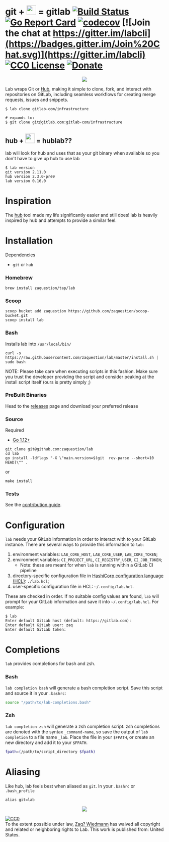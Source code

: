 # git + <img src="https://user-images.githubusercontent.com/3167497/34473826-40b4987c-ef2c-11e7-90b9-5ff322c4966f.png" width="30" height="30"> = gitlab [![Build Status](https://travis-ci.org/zaquestion/lab.svg?branch=master)](https://travis-ci.org/zaquestion/lab) [![Go Report Card](https://goreportcard.com/badge/github.com/zaquestion/lab)](https://goreportcard.com/report/github.com/zaquestion/lab) [![codecov](https://codecov.io/gh/zaquestion/lab/branch/master/graph/badge.svg)](https://codecov.io/gh/zaquestion/lab) [![Join the chat at https://gitter.im/labcli](https://badges.gitter.im/Join%20Chat.svg)](https://gitter.im/labcli) [![CC0 License](http://i.creativecommons.org/p/zero/1.0/88x31.png)](https://creativecommons.org/share-your-work/public-domain/cc0/) [![Donate](https://liberapay.com/assets/widgets/donate.svg)](https://liberapay.com/zaquestion/donate)

<p align="center"><img src="https://user-images.githubusercontent.com/1964720/42740177-6478d834-8858-11e8-9667-97f193ecb404.gif" align="center"></p>

Lab wraps Git or [Hub](https://github.com/github/hub), making it simple to clone, fork, and interact with repositories on GitLab, including seamless workflows for creating merge requests, issues and snippets.

```
$ lab clone gitlab-com/infrastructure

# expands to:
$ git clone git@gitlab.com:gitlab-com/infrastructure
```

## hub + <img src="https://user-images.githubusercontent.com/3167497/34473826-40b4987c-ef2c-11e7-90b9-5ff322c4966f.png" width="30" height="30"> = hublab??

lab will look for hub and uses that as your git binary when available so you don't have to give up hub to use lab
```
$ lab version
git version 2.11.0
hub version 2.3.0-pre9
lab version 0.16.0
```

# Inspiration

The [hub](https://github.com/github/hub) tool made my life significantly easier and still does! lab is heavily inspired by hub and attempts to provide a similar feel.

# Installation

Dependencies

* `git` or `hub`

### Homebrew
```
brew install zaquestion/tap/lab
```

### Scoop
```
scoop bucket add zaquestion https://github.com/zaquestion/scoop-bucket.git
scoop install lab
```

### Bash

Installs lab into `/usr/local/bin/`
```
curl -s https://raw.githubusercontent.com/zaquestion/lab/master/install.sh | sudo bash
```
NOTE: Please take care when executing scripts in this fashion. Make sure you
trust the developer providing the script and consider peaking at the install
script itself (ours is pretty simply ;)

### PreBuilt Binaries

Head to the [releases](https://github.com/zaquestion/lab/releases) page and download your preferred release

### Source

Required
* [Go 1.12+](https://golang.org/doc/install)

```
git clone git@github.com:zaquestion/lab
cd lab
go install -ldflags "-X \"main.version=$(git  rev-parse --short=10 HEAD)\"" .
```

or

```
make install
```

### Tests
See the [contribution guide](CONTRIBUTING.md).

# Configuration

`lab` needs your GitLab information in order to interact with to your GitLab
instance. There are several ways to provide this information to `lab`:

1. environment variables: `LAB_CORE_HOST`, `LAB_CORE_USER`, `LAB_CORE_TOKEN`;
2. environment variables: `CI_PROJECT_URL`, `CI_REGISTRY_USER`, `CI_JOB_TOKEN`;
    - Note: these are meant for when `lab` is running within a GitLab CI pipeline
3. directory-specific configuration file in [HashiCorp configuration language (HCL)](https://github.com/hashicorp/hcl): `./lab.hcl`;
4. user-specific configuration file in HCL: `~/.config/lab.hcl`.

These are checked in order. If no suitable config values are found, `lab` will
prompt for your GitLab information and save it into `~/.config/lab.hcl`.
For example:
```
$ lab
Enter default GitLab host (default: https://gitlab.com):
Enter default GitLab user: zaq
Enter default GitLab token:
```
# Completions

`lab` provides completions for bash and zsh.

### Bash

`lab completion bash` will generate a bash completion script. Save this script and source it in your `.bashrc`:

```bash
source "/path/to/lab-completions.bash"
```

### Zsh

`lab completion zsh` will generate a zsh completion script. zsh completions are denoted with the syntax `_command-name`, so save the output of `lab completion` to a file name `_lab`. Place the file in your `$FPATH`, or create an new directory and add it to your `$FPATH`.

```zsh
fpath=(/path/to/script_directory $fpath)
```

# Aliasing

Like hub, lab feels best when aliased as `git`. In your `.bashrc` or `.bash_profile`
```
alias git=lab
```

<p align="center"><img src="https://user-images.githubusercontent.com/2358914/34196973-420d389a-e519-11e7-92e6-3a1486d6b280.png" align="center"></p>

<p xmlns:dct="http://purl.org/dc/terms/">
  <a rel="license"
     href="http://creativecommons.org/publicdomain/zero/1.0/">
    <img src="https://licensebuttons.net/p/zero/1.0/88x31.png" style="border-style: none;" alt="CC0" />
  </a>
  <br />
  To the extent possible under law,
  <a rel="dct:publisher"
     href="https://github.com/zaquestion/lab">
    <span property="dct:title">Zaq? Wiedmann</span></a>
  has waived all copyright and related or neighboring rights to
  <span property="dct:title">Lab</span>.
  This work is published from:
<span property="vcard:Country" datatype="dct:ISO3166"
      content="US" about="https://github.com/zaquestion/lab">
  United States</span>.
</p>
